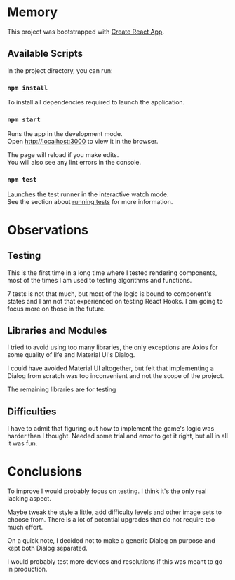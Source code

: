 # Memory
This project was bootstrapped with [Create React App](https://github.com/facebook/create-react-app).

## Available Scripts

In the project directory, you can run:

### `npm install`
To install all dependencies required to launch the application.

### `npm start`

Runs the app in the development mode.\
Open [http://localhost:3000](http://localhost:3000) to view it in the browser.

The page will reload if you make edits.\
You will also see any lint errors in the console.

### `npm test`

Launches the test runner in the interactive watch mode.\
See the section about [running tests](https://facebook.github.io/create-react-app/docs/running-tests) for more information.

# Observations
## Testing
This is the first time in a long time where I tested rendering components, most of the times I am used to testing algorithms and functions. 

7 tests is not that much, but most of the logic is bound to component's states and I am not that experienced on testing React Hooks. I am going to focus more on those in the future.  

## Libraries and Modules
I tried to avoid using too many libraries, the only exceptions are Axios for some quality of life and Material UI's Dialog.

I could have avoided Material UI altogether, but felt that implementing a Dialog from scratch was too inconvenient and not the scope of the project.
  
The remaining libraries are for testing

## Difficulties
I have to admit that figuring out how to implement the game's logic was harder than I thought. Needed some trial and error to get it right, but all in all it was fun.

# Conclusions
To improve I would probably focus on testing. I think it's the only real lacking aspect. 

Maybe tweak the style a little, add difficulty levels and other image sets to choose from. There is a lot of potential upgrades that do not require too much effort.

On a quick note, I decided not to make a generic Dialog on purpose and kept both Dialog separated.

I would probably test more devices and resolutions if this was meant to go in production.

